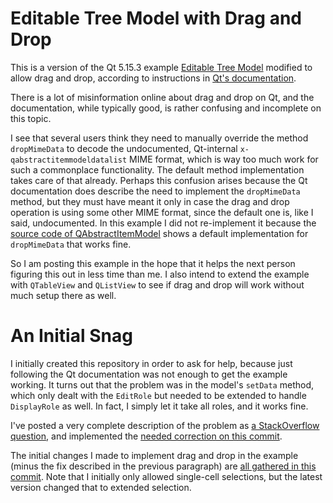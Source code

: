 # Editable Tree Model with Drag and Drop

This is a version of the Qt 5.15.3 example [Editable Tree Model](https://doc.qt.io/qt-5/qtwidgets-itemviews-editabletreemodel-example.html)
modified to allow drag and drop, according to instructions in [Qt's documentation](https://doc.qt.io/qt-5/model-view-programming.html#using-model-view-classes).

There is a lot of misinformation online about drag and drop on Qt, and the documentation, while typically good, is rather confusing and incomplete on this topic.

I see that several users think they need to manually override the method `dropMimeData` to decode the undocumented, Qt-internal `x-qabstractitemmodeldatalist` MIME format, which is way too much work for such a commonplace functionality. The default method implementation takes care of that already.
Perhaps this confusion arises because the Qt documentation does describe the need to implement the `dropMimeData` method, but they must have meant it only in case the drag and drop operation is using some other MIME format, since the default one is, like I said, undocumented. In this example I did not re-implement it because the [source code of QAbstractItemModel](https://github.com/qt/qtbase/blob/52077d4f0193a236eacac98f75994b44a4c30a91/src/corelib/itemmodels/qabstractitemmodel.cpp#L2231) shows a default implementation for `dropMimeData` that works fine.

So I am posting this example in the hope that it helps the next person figuring this out in less time than me. I also intend to extend the example with `QTableView` and `QListView` to see if drag and drop will work without much setup there as well.

# An Initial Snag

I initially created this repository in order to ask for help, because just following the Qt documentation was not enough to get the example working. It turns out that the problem was in the model's `setData` method, which only dealt with the `EditRole` but needed to be extended to handle `DisplayRole` as well. In fact, I simply let it take all roles, and it works fine.

I've posted a very complete description of the problem as [a StackOverflow question](https://stackoverflow.com/questions/67292806/qt-attempt-to-add-drag-and-drop-to-editable-tree-model-example-not-working/67295984#67295984), and implemented the [needed correction on this commit](https://github.com/rodrigodesalvobraz/editabletreemodelwithdraganddrop/commit/a295f4f2d82d00cafae945f17238e2ef74d599ef).

The initial changes I made to implement drag and drop in the example (minus the fix described in the previous paragraph)
are [all gathered in this commit](https://github.com/rodrigodesalvobraz/editabletreemodelwithdraganddrop/commit/7ccaa8511ed95267499a3e8852a3450d41a06b53). Note that I initially only allowed single-cell selections, but the latest version changed that to extended selection.
